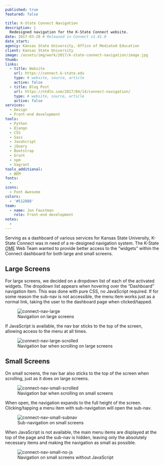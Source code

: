 ```yaml
---
published: true
featured: false

title: K-State Connect Navigation
description: |
  Redesigned navigation for the K-State Connect website.
date: 2017-03-28 # Released in Connect v1.41.0
date_start:
agency: Kansas State University, Office of Mediated Education
client: Kansas State University
image: /assets/img/work/2017/k-state-connect-navigation/image.jpg
thumb:
links:
  - title: Website
    url: https://connect.k-state.edu
    type: # website, source, article
    active: false
  - title: Blog Post
    url: https://ntdln.com/2017/04/14/connect-navigation/
    type: # website, source, article
    active: false
services:
  - Design
  - Front-end development
tools:
  - Python
  - Django
  - CSS
  - Sass
  - JavaScript
  - jQuery
  - Bootstrap
  - Grunt
  - npm
  - Vagrant
tools_additional:
  - BEM
fonts:
  -
icons:
  - Font Awesome
colors:
  - '#512888'
team:
  - name: Jon Faustman
    role: Front-end development
notes:
  -
---
```


Serving as a dashboard of various services for Kansas State University, K-State Connect was in need of a re-designed navigation system. The K-State <abbr title="Office of Mediated Education">OME</abbr> Web Team wanted to provide better access to the “widgets” within the Connect dashboard for both large and small screens.

## Large Screens

For large screens, we decided on a dropdown list of each of the activated widgets. The dropdown list appears when hovering over the “Dashboard” navigation item. This was done with pure CSS, no JavaScript required. If for some reason the sub-nav is not accessible, the menu item works just as a normal link, taking the user to the dashboard page when clicked/tapped.

<figure>
  <img src="/assets/img/work/2017/k-state-connect-navigation/connect-nav-large.jpg" alt="connect-nav-large">
  <figcaption>Navigation on large screens</figcaption>
</figure>

If JavaScript is available, the nav bar sticks to the top of the screen, allowing access to the menu at all times.

<figure>
  <img src="/assets/img/work/2017/k-state-connect-navigation/connect-nav-large-scrolled.jpg" alt="connect-nav-large-scrolled">
  <figcaption>Navigation bar when scrolling on large screens</figcaption>
</figure>

## Small Screens

On small screens, the nav bar also sticks to the top of the screen when scrolling, just as it does on large screens.

<figure>
  <img src="/assets/img/work/2017/k-state-connect-navigation/connect-nav-small-scrolled.jpg" alt="connect-nav-small-scrolled">
  <figcaption>Navigation bar when scrolling on small screens</figcaption>
</figure>

When open, the navigation expands to the full height of the screen. Clicking/tapping a menu item with sub-navigation will open the sub-nav.

<figure>
  <img src="/assets/img/work/2017/k-state-connect-navigation/connect-nav-small-subnav.png" alt="connect-nav-small-subnav">
  <figcaption>Sub-navigation on small screens</figcaption>
</figure>

When JavaScript is not available, the main menu items are displayed at the top of the page and the sub-nav is hidden, leaving only the absolutely necessary items and making the navigation as small as possible.

<figure>
  <img src="/assets/img/work/2017/k-state-connect-navigation/connect-nav-small-no-js.jpg" alt="connect-nav-small-no-js">
  <figcaption>Navigation on small screens without JavaScript</figcaption>
</figure>
